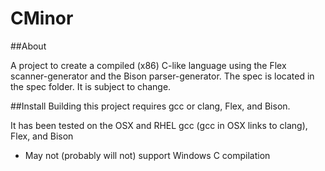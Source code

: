 CMinor
=========

##About

A project to create a compiled (x86) C-like language using the Flex scanner-generator and the Bison parser-generator.
The spec is located in the spec folder. It is subject to change.

##Install
Building this project requires gcc or clang, Flex, and Bison.

It has been tested on the OSX and RHEL gcc (gcc in OSX links to clang), Flex, and Bison

* May not (probably will not) support Windows C compilation

